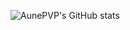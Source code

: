 ![AunePVP's GitHub stats](https://github-readme-stats.vercel.app/api?username=AunePVP&count_private=true)
